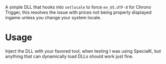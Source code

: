 A simple DLL that hooks into `setlocale` to force `en_US.UTF-8` for Chrono Trigger, this resolves the issue with prices not being properly displayed ingame unless you change your system locale.

# Usage
Inject the DLL with your favored tool, when testing I was using SpecialK, but anything that can dynamically load DLLs should work just fine.
